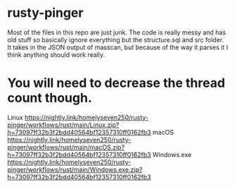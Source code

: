 # rusty-pinger

Most of the files in this repo are just junk. The code is really messy and has old stuff so basically ignore everything but the structure.sql and src folder. It takes in the JSON output of masscan, but because of the way it parses it I think anything should work really. 

# You **will** need to decrease the thread count though.

Linux	https://nightly.link/homelyseven250/rusty-pinger/workflows/rust/main/Linux.zip?h=73097ff32b3f2bdd40564bf12357310ff0162fb3
macOS	https://nightly.link/homelyseven250/rusty-pinger/workflows/rust/main/macOS.zip?h=73097ff32b3f2bdd40564bf12357310ff0162fb3
Windows.exe	https://nightly.link/homelyseven250/rusty-pinger/workflows/rust/main/Windows.exe.zip?h=73097ff32b3f2bdd40564bf12357310ff0162fb3
